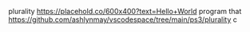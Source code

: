 plurality
https://placehold.co/600x400?text=Hello+World
program that 
https://github.com/ashlynmay/vscodespace/tree/main/ps3/plurality
c
